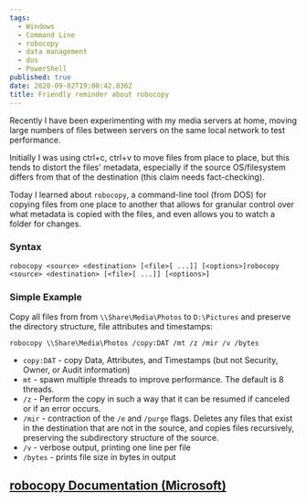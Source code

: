 ```yaml
---
tags:
  - Windows
  - Command Line
  - robocopy
  - data management
  - dos
  - PowerShell
published: true
date: 2020-09-02T19:00:42.836Z
title: Friendly reminder about robocopy
---
```

Recently I have been experimenting with my media servers at home, moving large numbers of files between servers on the same local network to test performance. 

Initially I was using ctrl+c, ctrl+v to move files from place to place, but this tends to distort the files' metadata, especially if the source OS/filesystem differs from that of the destination (this claim needs fact-checking). 

Today I learned about `robocopy`, a command-line tool (from DOS) for copying files from one place to another that allows for granular control over what metadata is copied with the files, and even allows you to watch a folder for changes. 

### Syntax
```
robocopy <source> <destination> [<file>[ ...]] [<options>]robocopy <source> <destination> [<file>[ ...]] [<options>]
```

### Simple Example
Copy all files from from `\\Share\Media\Photos` to `D:\Pictures` and preserve the directory structure, file attributes and timestamps:

```
robocopy \\Share\Media\Photos /copy:DAT /mt /z /mir /v /bytes
```

- `copy:DAT` - copy Data, Attributes, and Timestamps (but not Security, Owner, or Audit information)
-  `mt` - spawn multiple threads to improve performance. The default is 8 threads.
- `/z` - Perform the copy in such a way that it can be resumed if canceled or if an error occurs. 
- `/mir` - contraction of the `/e` and `/purge` flags. Deletes any files that exist in the destination that are not in the source, and copies files recursively, preserving the subdirectory structure of the source.
- `/v` - verbose output, printing one line per file
- `/bytes` - prints file size in bytes in output



## [robocopy Documentation (Microsoft)](https://docs.microsoft.com/en-us/windows-server/administration/windows-commands/robocopy)
